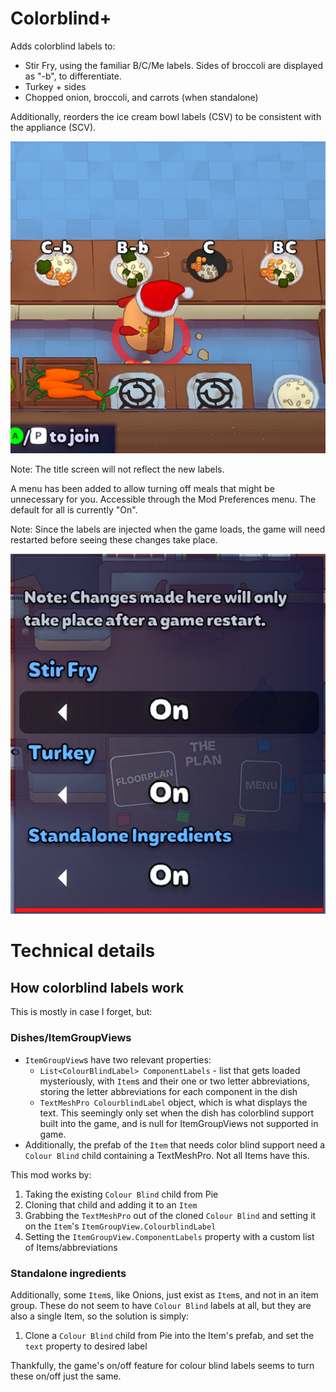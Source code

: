 # Colorblind+

Adds colorblind labels to:
* Stir Fry, using the familiar B/C/Me labels. Sides of broccoli are displayed as "-b", to differentiate.
* Turkey + sides
* Chopped onion, broccoli, and carrots (when standalone)

Additionally, reorders the ice cream bowl labels (CSV) to be consistent with the appliance (SCV).

![preview](./img/preview.png)

Note: The title screen will not reflect the new labels.

A menu has been added to allow turning off meals that might be unnecessary for you. Accessible through the Mod Preferences menu. The default for all is currently "On".

Note: Since the labels are injected when the game loads, the game will need restarted before seeing these changes take place.

![menu preview](./img/menu.png)

# Technical details

## How colorblind labels work

This is mostly in case I forget, but:

### Dishes/ItemGroupViews
* `ItemGroupView`s have two relevant properties:
    * `List<ColourBlindLabel> ComponentLabels` - list that gets loaded mysteriously, with `Item`s and their one or two letter abbreviations, storing the letter abbreviations for each component in the dish
    * `TextMeshPro ColourblindLabel` object, which is what displays the text. This seemingly only set when the dish has colorblind support built into the game, and is null for ItemGroupViews not supported in game.
* Additionally, the prefab of the `Item` that needs color blind support need a `Colour Blind` child containing a TextMeshPro. Not all Items have this.

This mod works by:
1. Taking the existing `Colour Blind` child from Pie
2. Cloning that child and adding it to an `Item`
3. Grabbing the `TextMeshPro` out of the cloned `Colour Blind` and setting it on the `Item`'s `ItemGroupView.ColourblindLabel`
4. Setting the `ItemGroupView.ComponentLabels` property with a custom list of Items/abbreviations

### Standalone ingredients
Additionally, some `Item`s, like Onions, just exist as `Item`s, and not in an item group. These do not seem to have `Colour Blind` labels at all, but they are also a single Item, so the solution is simply:
1. Clone a `Colour Blind` child from Pie into the Item's prefab, and set the `text` property to desired label

Thankfully, the game's on/off feature for colour blind labels seems to turn these on/off just the same.
